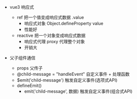- vue3 响应式
  - ref 把一个值变成响应式数据 .value 
    - 响应式对象 Object.defineProperty value
    - 性能好
  - reactive 把一个对象变成响应式数据  
    - 响应式代理 proxy 代理整个对象
    - 开销大

- 父子组件通信
  - props 父传子
  - @child-message = "handleEvent" 自定义事件 + 处理函数
  - $emit('child-message') 触发自定义事件(选项式API)
  - defineEmit() 
    - emit('child-message', 数据) 触发自定义事件(组合式API)
